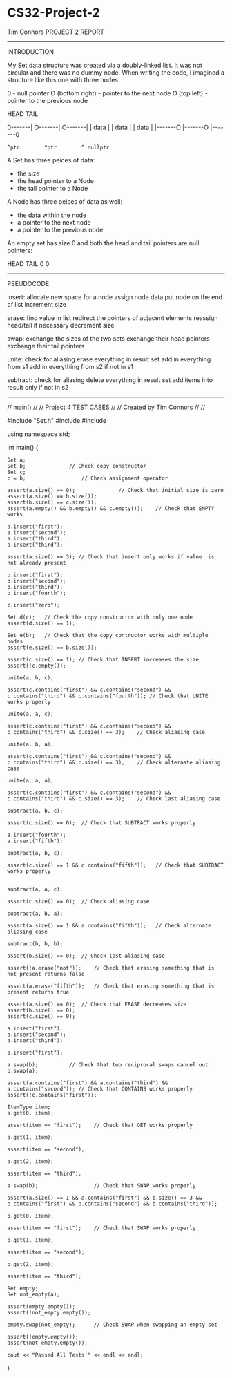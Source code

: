 # CS32-Project-2

Tim Connors 
PROJECT 2 REPORT

----------------------------------------------------------------------------------
INTRODUCTION


My Set data structure was created via a doubly-linked list. It was not circular and there was no dummy node.
When writing the code, I imagined a structure like this one with three nodes:

0 - null pointer
O (bottom right) - pointer to the next node
O (top left) - pointer to the previous node


  HEAD				  TAIL

0-------|	O-------|	O-------|
| data  |	| data  |	| data  |
|-------O	|-------O	|-------0
	
	^ptr 		^ptr		^ nullptr

A Set has three peices of data: 
- the size
- the head pointer to a Node
- the tail pointer to a Node

A Node has three peices of data as well:
- the data within the node
- a pointer to the next node
- a pointer to the previous node

An empty set has size 0 and both the head and tail pointers are null pointers:

 HEAD	TAIL
  0	 0

----------------------------------------------------------------------------------
PSEUDOCODE

insert:
	allocate new space for a node
	assign node data
	put node on the end of list
	increment size

erase:
	find value in list
	redirect the pointers of adjacent elements
	reassign head/tail if necessary
	decrement size

swap:
	exchange the sizes of the two sets
	exchange their head pointers
	exchange their tail pointers

unite:
	check for aliasing
	erase everything in result set
	add in everything from s1
	add in everything from s2 if not in s1

subtract:
	check for aliasing
	delete everything in result set
	add items into result only if not in s2


----------------------------------------------------------------------------------
// main()
//
// Project 4 TEST CASES
//
// Created by Tim Connors
//
// 

#include "Set.h"
#include <iostream>
#include <cassert>

using namespace std;

int main() {

	Set a;
	Set b;				// Check copy constructor
	Set c;
	c = b;					// Check assignment operator

	assert(a.size() == 0);				// Check that initial size is zero
	assert(a.size() == b.size());
	assert(b.size() == c.size());
	assert(a.empty() && b.empty() && c.empty());	// Check that EMPTY works

	a.insert("first");
	a.insert("second");
	a.insert("third");
	a.insert("third");

	assert(a.size() == 3); // Check that insert only works if value  is not already present

	b.insert("first");
	b.insert("second");
	b.insert("third");
	b.insert("fourth");

	c.insert("zero");

	Set d(c);	// Check the copy constructor with only one node
	assert(d.size() == 1);

	Set e(b);	// Check that the copy contructor works with multiple nodes
	assert(e.size() == b.size());

	assert(c.size() == 1); // Check that INSERT increases the size
	assert(!c.empty());

	unite(a, b, c);
	
	assert(c.contains("first") && c.contains("second") && c.contains("third") && c.contains("fourth"));	// Check that UNITE works properly

	unite(a, a, c);

	assert(c.contains("first") && c.contains("second") && c.contains("third") && c.size() == 3);	// Check aliasing case

	unite(a, b, a);

	assert(c.contains("first") && c.contains("second") && c.contains("third") && c.size() == 3);	// Check alternate aliasing case

	unite(a, a, a);

	assert(c.contains("first") && c.contains("second") && c.contains("third") && c.size() == 3);	// Check last aliasing case

	subtract(a, b, c);

	assert(c.size() == 0);	// Check that SUBTRACT works properly

	a.insert("fourth");
	a.insert("fifth");

	subtract(a, b, c);

	assert(c.size() == 1 && c.contains("fifth"));	// Check that SUBTRACT works properly


	subtract(a, a, c);

	assert(c.size() == 0);	// Check aliasing case

	subtract(a, b, a);

	assert(a.size() == 1 && a.contains("fifth"));	// Check alternate aliasing case

	subtract(b, b, b);

	assert(b.size() == 0);	// Check last aliasing case

	assert(!a.erase("not"));	// Check that erasing something that is not present returns false

	assert(a.erase("fifth"));	// Check that erasing something that is present returns true

	assert(a.size() == 0);	// Check that ERASE decreases size
	assert(b.size() == 0);
	assert(c.size() == 0);

	a.insert("first");
	a.insert("second");
	a.insert("third");

	b.insert("first");

	a.swap(b);			// Check that two reciprocal swaps cancel out
	b.swap(a);

	assert(a.contains("first") && a.contains("third") && a.contains("second"));	// Check that CONTAINS works properly
	assert(!c.contains("first"));	
	
	ItemType item;
	a.get(0, item);

	assert(item == "first");	// Check that GET works properly

	a.get(1, item);

	assert(item == "second");

	a.get(2, item);

	assert(item == "third");
	
	a.swap(b);					// Check that SWAP works properly

	assert(a.size() == 1 && a.contains("first") && b.size() == 3 && b.contains("first") && b.contains("second") && b.contains("third"));

	b.get(0, item);

	assert(item == "first");	// Check that SWAP works properly

	b.get(1, item);

	assert(item == "second");

	b.get(2, item);

	assert(item == "third");

	Set empty;
	Set not_empty(a);

	assert(empty.empty());
	assert(!not_empty.empty());

	empty.swap(not_empty);		// Check SWAP when swapping an empty set

	assert(!empty.empty());
	assert(not_empty.empty());
	
	cout << "Passed All Tests!" << endl << endl;
}
	
	
